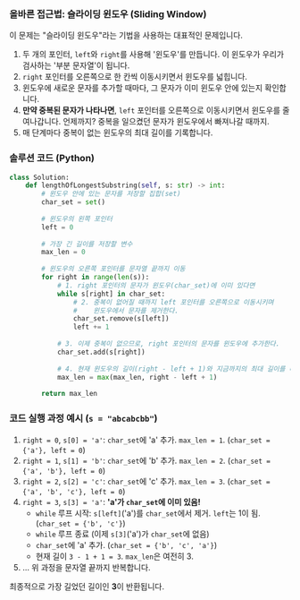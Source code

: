 
### **올바른 접근법: 슬라이딩 윈도우 (Sliding Window)**

이 문제는 "슬라이딩 윈도우"라는 기법을 사용하는 대표적인 문제입니다.

1. 두 개의 포인터, `left`와 `right`를 사용해 '윈도우'를 만듭니다. 이 윈도우가 우리가 검사하는 '부분 문자열'이 됩니다.
2. `right` 포인터를 오른쪽으로 한 칸씩 이동시키면서 윈도우를 넓힙니다.
3. 윈도우에 새로운 문자를 추가할 때마다, 그 문자가 이미 윈도우 안에 있는지 확인합니다.
4. **만약 중복된 문자가 나타나면**, `left` 포인터를 오른쪽으로 이동시키면서 윈도우를 줄여나갑니다. 언제까지? 중복을 일으켰던 문자가 윈도우에서 빠져나갈 때까지.
5. 매 단계마다 중복이 없는 윈도우의 최대 길이를 기록합니다.

### **솔루션 코드 (Python)**

```python
class Solution:
    def lengthOfLongestSubstring(self, s: str) -> int:
        # 윈도우 안에 있는 문자를 저장할 집합(set)
        char_set = set()
        
        # 윈도우의 왼쪽 포인터
        left = 0
        
        # 가장 긴 길이를 저장할 변수
        max_len = 0
        
        # 윈도우의 오른쪽 포인터를 문자열 끝까지 이동
        for right in range(len(s)):
            # 1. right 포인터의 문자가 윈도우(char_set)에 이미 있다면
            while s[right] in char_set:
                # 2. 중복이 없어질 때까지 left 포인터를 오른쪽으로 이동시키며
                #    윈도우에서 문자를 제거한다.
                char_set.remove(s[left])
                left += 1
            
            # 3. 이제 중복이 없으므로, right 포인터의 문자를 윈도우에 추가한다.
            char_set.add(s[right])
            
            # 4. 현재 윈도우의 길이(right - left + 1)와 지금까지의 최대 길이를 비교해 갱신한다.
            max_len = max(max_len, right - left + 1)
            
        return max_len

```

### **코드 실행 과정 예시 (`s = "abcabcbb"`)**

1. `right = 0`, `s[0] = 'a'`: `char_set`에 'a' 추가. `max_len = 1`. (`char_set = {'a'}, left = 0`)
2. `right = 1`, `s[1] = 'b'`: `char_set`에 'b' 추가. `max_len = 2`. (`char_set = {'a', 'b'}, left = 0`)
3. `right = 2`, `s[2] = 'c'`: `char_set`에 'c' 추가. `max_len = 3`. (`char_set = {'a', 'b', 'c'}, left = 0`)
4. `right = 3`, `s[3] = 'a'`: **'a'가 `char_set`에 이미 있음!**
    - `while` 루프 시작: `s[left]`('a')를 `char_set`에서 제거. `left`는 1이 됨. (`char_set = {'b', 'c'}`)
    - `while` 루프 종료 (이제 `s[3]`('a')가 `char_set`에 없음)
    - `char_set`에 'a' 추가. (`char_set = {'b', 'c', 'a'}`)
    - 현재 길이 `3 - 1 + 1 = 3`. `max_len`은 여전히 3.
5. ... 위 과정을 문자열 끝까지 반복합니다.

최종적으로 가장 길었던 길이인 **3**이 반환됩니다.